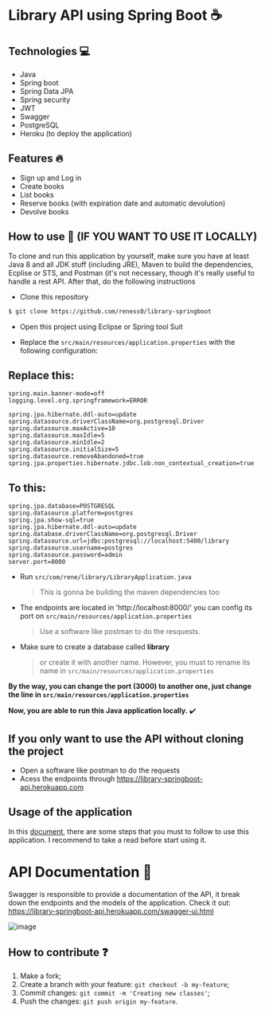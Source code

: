 # Library API using Spring Boot :coffee:



## Technologies :computer:

- Java
- Spring boot
- Spring Data JPA 
- Spring security 
- JWT
- Swagger 
- PostgreSQL
- Heroku (to deploy the application) 

## Features :fire: 

- Sign up and Log in
- Create books
- List books 
- Reserve books (with expiration date and automatic devolution) 
- Devolve books

## How to use :wave: (IF YOU WANT TO USE IT LOCALLY) 

To clone and run this application by yourself, make sure you have at least Java 8 and all JDK stuff (including JRE), Maven to build the dependencies,
Ecplise or STS, and Postman (it's not necessary, though it's really useful to handle a rest API. After that, do the following instructions

- Clone this repository
```bash
$ git clone https://github.com/reness0/library-springboot
```

- Open this project using Eclipse or Spring tool Suit

- Replace the ```src/main/resources/application.properties``` with the following configuration: 


## Replace this: 

```
spring.main.banner-mode=off
logging.level.org.springframework=ERROR

spring.jpa.hibernate.ddl-auto=update
spring.datasource.driverClassName=org.postgresql.Driver
spring.datasource.maxActive=10
spring.datasource.maxIdle=5
spring.datasource.minIdle=2
spring.datasource.initialSize=5
spring.datasource.removeAbandoned=true
spring.jpa.properties.hibernate.jdbc.lob.non_contextual_creation=true

```

## To this: 
``` 
spring.jpa.database=POSTGRESQL
spring.datasource.platform=postgres
spring.jpa.show-sql=true
spring.jpa.hibernate.ddl-auto=update
spring.database.driverClassName=org.postgresql.Driver
spring.datasource.url=jdbc:postgresql://localhost:5400/library
spring.datasource.username=postgres
spring.datasource.password=admin
server.port=8000
```




- Run ```src/com/rene/library/LibraryApplication.java```
  > This is gonna be building the maven dependencies too

- The endpoints are located in 'http://localhost:8000/' you can config its port on ```src/main/resources/application.properties```
  > Use a software like postman to do the resquests. 
  
- Make sure to create a database called **library** 
  > or create it with another name. However, you must to rename its name in ```src/main/resources/application.properties```

 **By the way, you can change the port (3000) to another one, just change the line in ```src/main/resources/application.properties```**

  **Now, you are able to run this Java application locally.** :heavy_check_mark:


## If you only want to use the API without cloning the project 

- Open a software like postman to do the requests
- Acess the endpoints through  https://library-springboot-api.herokuapp.com

## Usage of the application 

In this [document](usage.md), there are some steps that you must to follow to use this application. I recommend to take a read before
start using it.

# API Documentation :memo:

Swagger is responsible to provide a documentation of the API, it break down the endpoints and the models of the application.
Check it out:  https://library-springboot-api.herokuapp.com/swagger-ui.html

![image](https://user-images.githubusercontent.com/49681380/123425989-31f84980-d599-11eb-9c34-9bc656697e79.png)



## How to contribute :question:

1. Make a fork;
2. Create a branch with your feature: `git checkout -b my-feature`;
3. Commit changes: `git commit -m 'Creating new classes'`;
4. Push the changes: `git push origin my-feature`.





